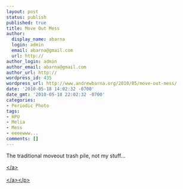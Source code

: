 ```yaml
---
layout: post
status: publish
published: true
title: Move Out Mess
author:
  display_name: abarna
  login: admin
  email: abarna@gmail.com
  url: http://
author_login: admin
author_email: abarna@gmail.com
author_url: http://
wordpress_id: 435
wordpress_url: http://www.andrewbarna.org/2010/05/move-out-mess/
date: '2010-05-18 14:02:32 -0700'
date_gmt: '2010-05-18 22:02:32 -0700'
categories:
- Periodic Photo
tags:
- HPU
- Melia
- Mess
- eeeewww...
comments: []
---
```

<p>The traditional moveout trash pile, not my stuff...</p>
<p><a href="http:&#47;&#47;www.andrewbarna.org&#47;blog&#47;wp-content&#47;uploads&#47;2010&#47;05&#47;l_2048_1536_B67CD8CD-1FF2-40AE-B3E6-BFFB6A00264A.jpeg"><img src="http:&#47;&#47;www.andrewbarna.org&#47;blog&#47;wp-content&#47;uploads&#47;2010&#47;05&#47;l_2048_1536_B67CD8CD-1FF2-40AE-B3E6-BFFB6A00264A.jpeg" alt="" class="alignnone size-full" &#47;><&#47;a><br &#47;><br &#47;><a href="http:&#47;&#47;www.andrewbarna.org&#47;blog&#47;wp-content&#47;uploads&#47;2010&#47;05&#47;l_2048_1536_E7538B73-9FBD-44A4-8D0E-408C835E4A81.jpeg"><img src="http:&#47;&#47;www.andrewbarna.org&#47;blog&#47;wp-content&#47;uploads&#47;2010&#47;05&#47;l_2048_1536_E7538B73-9FBD-44A4-8D0E-408C835E4A81.jpeg" alt="" class="alignnone size-full" &#47;><&#47;a><&#47;p></p>
